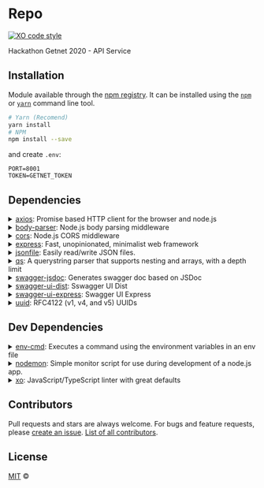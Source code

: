 # Repo
[![XO code style](https://img.shields.io/badge/code%20style-XO-red.svg?style=flat-square)](https://github.com/xojs/xo) 

Hackathon Getnet 2020 - API Service

## Installation

Module available through the [npm registry](https://www.npmjs.com/). It can be installed using the [`npm`](https://docs.npmjs.com/getting-started/installing-npm-packages-locally) or [`yarn`](https://yarnpkg.com/en/) command line tool.

```sh
# Yarn (Recomend)
yarn install
# NPM 
npm install --save
```

and create `.env`: 

```
PORT=8001
TOKEN=GETNET_TOKEN
```

## Dependencies

<details>
	<summary><a href="https://ghub.io/axios">axios</a>: Promise based HTTP client for the browser and node.js</summary>
	<b>Author</b>: Matt Zabriskie</br>
	<b>License</b>: MIT</br>
	<b>Version</b>: ^0.19.2
</details>
<details>
	<summary><a href="https://ghub.io/body-parser">body-parser</a>: Node.js body parsing middleware</summary>
	<b>Author</b>: dougwilson</br>
	<b>License</b>: MIT</br>
	<b>Version</b>: ^1.19.0
</details>
<details>
	<summary><a href="https://ghub.io/cors">cors</a>: Node.js CORS middleware</summary>
	<b>Author</b>: Troy Goode</br>
	<b>License</b>: MIT</br>
	<b>Version</b>: ^2.8.5
</details>
<details>
	<summary><a href="https://ghub.io/express">express</a>: Fast, unopinionated, minimalist web framework</summary>
	<b>Author</b>: TJ Holowaychuk</br>
	<b>License</b>: MIT</br>
	<b>Version</b>: ^4.17.1
</details>
<details>
	<summary><a href="https://ghub.io/jsonfile">jsonfile</a>: Easily read/write JSON files.</summary>
	<b>Author</b>: JP Richardson</br>
	<b>License</b>: MIT</br>
	<b>Version</b>: ^6.0.1
</details>
<details>
	<summary><a href="https://ghub.io/qs">qs</a>: A querystring parser that supports nesting and arrays, with a depth limit</summary>
	<b>Author</b>: hueniverse, ljharb, nlf</br>
	<b>License</b>: BSD-3-Clause</br>
	<b>Version</b>: ^6.9.4
</details>
<details>
	<summary><a href="https://ghub.io/swagger-jsdoc">swagger-jsdoc</a>: Generates swagger doc based on JSDoc</summary>
	<b>Author</b>: https://github.com/Surnet/swagger-jsdoc/graphs/contributors</br>
	<b>License</b>: MIT</br>
	<b>Version</b>: ^4.2.3
</details>
<details>
	<summary><a href="https://ghub.io/swagger-ui-dist">swagger-ui-dist</a>: Sswagger UI Dist</summary>
	<b>Author</b>: swagger-api, swagger, kyleshockey</br>
	<b>License</b>: Apache-2.0</br>
	<b>Version</b>: ^3.35.1
</details>
<details>
	<summary><a href="https://ghub.io/swagger-ui-express">swagger-ui-express</a>: Swagger UI Express</summary>
	<b>Author</b>: Stephen Scott</br>
	<b>License</b>: MIT</br>
	<b>Version</b>: ^4.1.4
</details>
<details>
	<summary><a href="https://ghub.io/uuid">uuid</a>: RFC4122 (v1, v4, and v5) UUIDs</summary>
	<b>Author</b>: vvo, broofa, ctavan, defunctzombie</br>
	<b>License</b>: MIT</br>
	<b>Version</b>: ^8.2.0
</details>

## Dev Dependencies

<details>
	<summary><a href="https://ghub.io/env-cmd">env-cmd</a>: Executes a command using the environment variables in an env file</summary>
	<b>Author</b>: Todd Bluhm</br>
	<b>License</b>: MIT</br>
	<b>Version</b>: 10.1.0
</details>
<details>
	<summary><a href="https://ghub.io/nodemon">nodemon</a>: Simple monitor script for use during development of a node.js app.</summary>
	<b>Author</b>: Remy Sharp</br>
	<b>License</b>: MIT</br>
	<b>Version</b>: 2.0.4
</details>
<details>
	<summary><a href="https://ghub.io/xo">xo</a>: JavaScript/TypeScript linter with great defaults</summary>
	<b>Author</b>: Sindre Sorhus</br>
	<b>License</b>: MIT</br>
	<b>Version</b>: 0.30.0
</details>

## Contributors

Pull requests and stars are always welcome. For bugs and feature requests, please [create an issue](https://github.com/user/repo/issues). [List of all contributors](https://github.com/user/repo/graphs/contributors).

## License

[MIT](LICENSE) ©
